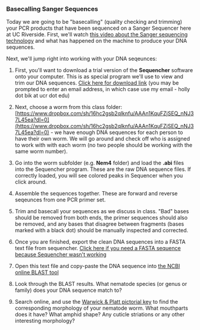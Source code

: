 ### Basecalling Sanger Sequences

Today we are going to be "basecalling" (quality checking and trimming) your PCR products that have been sequenced on a Sanger Sequencer here at UC Riverside. First, we'll watch [this video about the Sanger sequencing technology](https://www.youtube.com/watch?v=e2G5zx-OJIw) and what has happened on the machine to produce your DNA sequences.

Next, we'll jump right into working with your DNA seqeunces:

1. First, you'll want to download a trial version of the **Sequencher** software onto your computer. This is as special program we'll use to view and trim our DNA sequences. [Click here for download link](https://www.genecodes.com/free-download) (you may be prompted to enter an email address, in which case use my email - holly dot bik at ucr dot edu)

2. Next, choose a worm from this class folder: [https://www.dropbox.com/sh/16hc2gsb2qlknfu/AAAn1KquFZjSEQ_nNJ37L45ea?dl=0](https://www.dropbox.com/sh/16hc2gsb2qlknfu/AAAn1KquFZjSEQ_nNJ37L45ea?dl=0) - we have enough DNA sequences for each person to have their own worm. We will go around and check off who is assigned to work with with each worm (no two people should be working with the same worm number).

3. Go into the worm subfolder (e.g. **Nem4** folder) and load the **.abi** files into the Sequencher program. These are the raw DNA sequence files. If correctly loaded, you will see colored peaks in Sequencer when you click around.

4. Assemble the sequences together. These are forward and reverse seqeunces from one PCR primer set.

5. Trim and basecall your sequences as we discuss in class. "Bad" bases should be removed from both ends, the primer sequences should also be removed, and any bases that disagree between fragments (bases marked with a black dot) should be manually inspected and corrected.

6. Once you are finished, export the clean DNA sequences into a FASTA text file from sequencher. [Click here if you need a FASTA sequence because Sequencher wasn't working](https://www.dropbox.com/sh/wil7bjkws7lfhke/AACWVzKK2aJ_QxgdABNxPw6Ca?dl=0)

7. Open this text file and copy-paste the DNA sequence into [the NCBI online BLAST tool](https://blast.ncbi.nlm.nih.gov/Blast.cgi
)

8. Look through the BLAST results. What nematode species (or genus or family) does your DNA sequence match to?

9. Search online, and use the [Warwick & Platt pictorial key](https://www.dropbox.com/s/gu5pt0xn3nlpsa9/NematodePictorialKey_WarwickPlatt.pdf?dl=0) to find the corresponding morphology of your nematode worm. What mouthparts does it have? What amphid shape? Any cuticle striations or any other interesting morphology?

